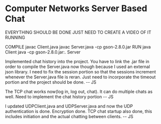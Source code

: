 # Computer Networks Server Based Chat
EVERYTHING SHOULD BE DONE JUST NEED TO CREATE A VIDEO OF IT RUNNING


COMPILE
javac Client.java
javac Server.java -cp gson-2.8.0.jar
RUN
java Client
java -cp gson-2.8.0.jar:. Server

Implemented chat history into the project. You have to link the .jar file in order to compile the Server.java now though because I used an external json library. I need to fix the session portion so that the sessions increment whenever the
Server.java file is reran. Just need to incorporate the timeout portion and the project should be done. -- JS

The TCP chat works now(log in, log out, chat). It can do multiple chats as well. Need to implement the chat history portion
    -- JS

I updated UDPClient.java and UDPServer.java and now the UDP authentication is done. Encryption done. TCP chat startup also done, this includes initiation and the actual chatting between clients. -- JS
